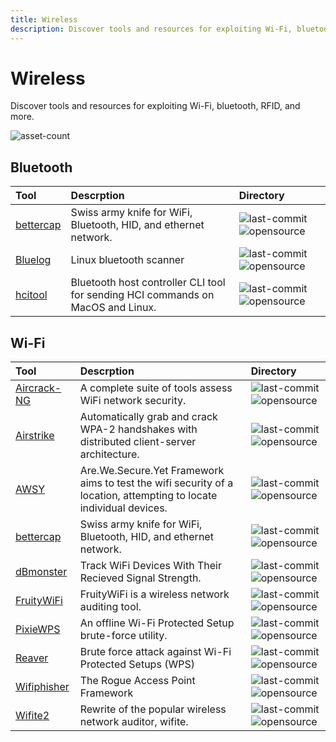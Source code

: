 ```yaml
---
title: Wireless
description: Discover tools and resources for exploiting Wi-Fi, bluetooth, RFID, and more.
---
```


# Wireless

Discover tools and resources for exploiting Wi-Fi, bluetooth, RFID, and more.

![asset-count](https://img.shields.io/badge/Tools%20%26%20Resources%20Available-12-A65F5F?style=for-the-badge)

## Bluetooth

| Tool | Descrption | Directory |
| :--- | :--- | :--- |
| [bettercap](https://github.com/bettercap/bettercap) | Swiss army knife for WiFi, Bluetooth, HID, and ethernet network. | ![last-commit](https://img.shields.io/github/last-commit/bettercap/bettercap?color=a65f5f&style=flat-square) ![opensource](../../assets/img/icons/open-source.png) |
| [Bluelog](https://github.com/MS3FGX/Bluelog) | Linux bluetooth scanner | ![last-commit](https://img.shields.io/github/last-commit/MS3FGX/Bluelog?color=a65f5f&style=flat-square) ![opensource](../../assets/img/icons/open-source.png) |
| [hcitool](https://github.com/MillerTechnologyPeru/hcitool) | Bluetooth host controller CLI tool for sending HCI commands on MacOS and Linux. | ![last-commit](https://img.shields.io/github/last-commit/MillerTechnologyPeru/hcitool?color=a65f5f&style=flat-square) ![opensource](../../assets/img/icons/open-source.png) |

## Wi-Fi

| Tool | Descrption | Directory |
| :--- | :--- | :--- |
| [Aircrack-NG](https://github.com/aircrack-ng/aircrack-ng) | A complete suite of tools assess WiFi network security. | ![last-commit](https://img.shields.io/github/last-commit/aircrack-ng/aircrack-ng?color=a65f5f&style=flat-square) ![opensource](../../assets/img/icons/open-source.png) |
| [Airstrike](https://github.com/redcode-labs/AirStrike) | Automatically grab and crack WPA-2 handshakes with distributed client-server architecture. | ![last-commit](https://img.shields.io/github/last-commit/redcode-labs/AirStrike?color=a65f5f&style=flat-square) ![opensource](../../assets/img/icons/open-source.png) |
| [AWSY](https://github.com/BaiqingL/AWSY) | Are.We.Secure.Yet Framework aims to test the wifi security of a location, attempting to locate individual devices. | ![last-commit](https://img.shields.io/github/last-commit/BaiqingL/AWSY?color=a65f5f&style=flat-square) ![opensource](../../assets/img/icons/open-source.png) |
| [bettercap](https://github.com/bettercap/bettercap) | Swiss army knife for WiFi, Bluetooth, HID, and ethernet network. | ![last-commit](https://img.shields.io/github/last-commit/bettercap/bettercap?color=a65f5f&style=flat-square) ![opensource](../../assets/img/icons/open-source.png) |
| [dBmonster](https://github.com/90N45-d3v/dBmonster) |  Track WiFi Devices With Their Recieved Signal Strength. | ![last-commit](https://img.shields.io/github/last-commit/90N45-d3v/dBmonster?color=a65f5f&style=flat-square) ![opensource](../../assets/img/icons/open-source.png) |
| [FruityWiFi](https://github.com/xtr4nge/FruityWifi) | FruityWiFi is a wireless network auditing tool. | ![last-commit](https://img.shields.io/github/last-commit/xtr4nge/FruityWifi?color=a65f5f&style=flat-square) ![opensource](../../assets/img/icons/open-source.png) |
| [PixieWPS](https://github.com/wiire-a/pixiewps) | An offline Wi-Fi Protected Setup brute-force utility. | ![last-commit](https://img.shields.io/github/last-commit/wiire-a/pixiewps?color=a65f5f&style=flat-square) ![opensource](../../assets/img/icons/open-source.png) |
| [Reaver](https://github.com/t6x/reaver-wps-fork-t6x) | Brute force attack against  Wi-Fi Protected Setups \(WPS\) | ![last-commit](https://img.shields.io/github/last-commit/t6x/reaver-wps-fork-t6x?color=a65f5f&style=flat-square) ![opensource](../../assets/img/icons/open-source.png) |
| [Wifiphisher](https://github.com/wifiphisher/wifiphisher) | The Rogue Access Point Framework | ![last-commit](https://img.shields.io/github/last-commit/wifiphisher/wifiphisher?color=a65f5f&style=flat-square) ![opensource](../../assets/img/icons/open-source.png) |
| [Wifite2](https://github.com/derv82/wifite2) | Rewrite of the popular wireless network auditor, wifite. | ![last-commit](https://img.shields.io/github/last-commit/derv82/wifite2?color=a65f5f&style=flat-square) ![opensource](../../assets/img/icons/open-source.png) |
